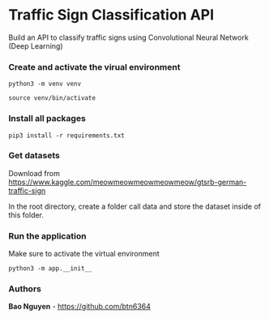 # Traffic Sign Classification API

Build an API to classify traffic signs using Convolutional Neural Network (Deep Learning) 


### Create and activate the virual environment

```
python3 -m venv venv

source venv/bin/activate
```


### Install all packages

```
pip3 install -r requirements.txt
```


### Get datasets

Download from https://www.kaggle.com/meowmeowmeowmeowmeow/gtsrb-german-traffic-sign

In the root directory, create a folder call data and store the dataset inside of this folder. 



### Run the application

Make sure to activate the virtual environment
```
python3 -m app.__init__
```


### Authors

**Bao Nguyen** - https://github.com/btn6364


